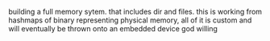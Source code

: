 building a full memory sytem. 
that includes dir and files. 
this is working from hashmaps of binary representing physical memory, all of it is custom and will eventually be thrown onto an embedded device god willing
